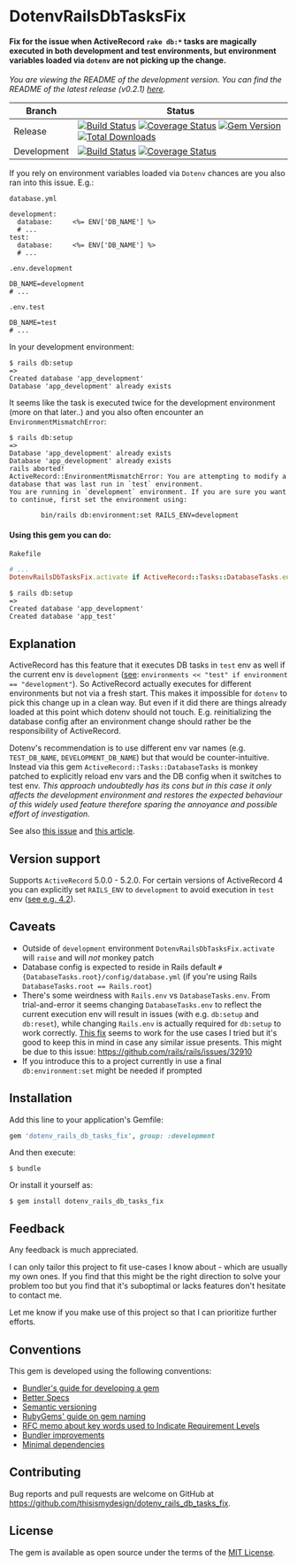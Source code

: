 # DotenvRailsDbTasksFix

#### Fix for the issue when ActiveRecord `rake db:*` tasks are magically executed in both development and test environments, but environment variables loaded via `dotenv` are not picking up the change.

*You are viewing the README of the development version. You can find the README of the latest release (v0.2.1) [here](https://github.com/thisismydesign/dotenv_rails_db_tasks_fix/releases/tag/v0.2.1).*

| Branch | Status |
| ------ | ------ |
| Release | [![Build Status](https://travis-ci.org/thisismydesign/dotenv_rails_db_tasks_fix.svg?branch=release)](https://travis-ci.org/thisismydesign/dotenv_rails_db_tasks_fix)   [![Coverage Status](https://coveralls.io/repos/github/thisismydesign/dotenv_rails_db_tasks_fix/badge.svg?branch=release)](https://coveralls.io/github/thisismydesign/dotenv_rails_db_tasks_fix?branch=release)   [![Gem Version](https://badge.fury.io/rb/dotenv_rails_db_tasks_fix.svg)](https://badge.fury.io/rb/dotenv_rails_db_tasks_fix)   [![Total Downloads](http://ruby-gem-downloads-badge.herokuapp.com/dotenv_rails_db_tasks_fix?type=total)](https://rubygems.org/gems/dotenv_rails_db_tasks_fix) |
| Development | [![Build Status](https://travis-ci.org/thisismydesign/dotenv_rails_db_tasks_fix.svg?branch=master)](https://travis-ci.org/thisismydesign/dotenv_rails_db_tasks_fix)   [![Coverage Status](https://coveralls.io/repos/github/thisismydesign/dotenv_rails_db_tasks_fix/badge.svg?branch=master)](https://coveralls.io/github/thisismydesign/dotenv_rails_db_tasks_fix?branch=master) |

If you rely on environment variables loaded via `Dotenv` chances are you also ran into this issue. E.g.:

`database.yml`
```
development:
  database:     <%= ENV['DB_NAME'] %>
  # ...
test:
  database:     <%= ENV['DB_NAME'] %>
  # ...
```

`.env.development`
```
DB_NAME=development
# ...
```

`.env.test`
```
DB_NAME=test
# ...
```

In your development environment:

```
$ rails db:setup
=>
Created database 'app_development'
Database 'app_development' already exists
```

It seems like the task is executed twice for the development environment (more on that later..) and you also often encounter an `EnvironmentMismatchError`:

```
$ rails db:setup
=>
Database 'app_development' already exists
Database 'app_development' already exists
rails aborted!
ActiveRecord::EnvironmentMismatchError: You are attempting to modify a database that was last run in `test` environment.
You are running in `development` environment. If you are sure you want to continue, first set the environment using:

        bin/rails db:environment:set RAILS_ENV=development
```

#### Using this gem you can do:

`Rakefile`
```ruby
# ...
DotenvRailsDbTasksFix.activate if ActiveRecord::Tasks::DatabaseTasks.env.eql?("development") # or Rails.env
```

```
$ rails db:setup
=>
Created database 'app_development'
Created database 'app_test'
```

## Explanation

ActiveRecord has this feature that it executes DB tasks in `test` env as well if the current env is `development` ([see](https://github.com/rails/rails/blob/v5.1.5/activerecord/lib/active_record/tasks/database_tasks.rb#L300):
`environments << "test" if environment == "development"`). So ActiveRecord actually executes for different environments but not via a fresh start. This makes it impossible for `dotenv` to pick this change up in a clean way. But even if it did there are things already loaded at this point which dotenv should not touch. E.g. reinitializing the database config after an environment change should rather be the responsibility of ActiveRecord.

Dotenv's recommendation is to use different env var names (e.g. `TEST_DB_NAME`, `DEVELOPMENT_DB_NAME`) but that would be counter-intuitive. Instead via this gem `ActiveRecord::Tasks::DatabaseTasks` is monkey patched to explicitly reload env vars and the DB config when it switches to test env. *This approach undoubtedly has its cons but in this case it only affects the development environment and restores the expected behaviour of this widely used feature therefore sparing the annoyance and possible effort of investigation.*

See also [this issue](https://github.com/rails/rails/issues/32926) and [this article](http://www.zhuwu.me/blog/posts/rake-db-tasks-always-runs-twice-in-development-environment).

## Version support

Supports `ActiveRecord` 5.0.0 - 5.2.0. For certain versions of ActiveRecord 4 you can explicitly set `RAILS_ENV` to `development` to avoid execution in `test` env ([see e.g. 4.2](https://github.com/rails/rails/blob/v4.2.0/activerecord/lib/active_record/tasks/database_tasks.rb#L271)).

## Caveats

- Outside of `development` environment `DotenvRailsDbTasksFix.activate` will `raise` and will _not_ monkey patch
- Database config is expected to reside in Rails default `#{DatabaseTasks.root}/config/database.yml` (if you're using Rails `DatabaseTasks.root == Rails.root`)
- There's some weirdness with `Rails.env` vs `DatabaseTasks.env`. From trial-and-error it seems changing `DatabaseTasks.env` to reflect the current execution env will result in issues (with e.g. `db:setup` and `db:reset`), while changing `Rails.env` is actually required for `db:setup` to work correctly. [This fix](https://github.com/thisismydesign/dotenv_rails_db_tasks_fix/blob/v0.2.0/lib/dotenv_rails_db_tasks_fix.rb#L25-L29) seems to work for the use cases I tried but it's good to keep this in mind in case any similar issue presents. This might be due to this issue: https://github.com/rails/rails/issues/32910
- If you introduce this to a project currently in use a final `db:environment:set` might be needed if prompted

## Installation

Add this line to your application's Gemfile:

```ruby
gem 'dotenv_rails_db_tasks_fix', group: :development
```

And then execute:

    $ bundle

Or install it yourself as:

    $ gem install dotenv_rails_db_tasks_fix

## Feedback

Any feedback is much appreciated.

I can only tailor this project to fit use-cases I know about - which are usually my own ones. If you find that this might be the right direction to solve your problem too but you find that it's suboptimal or lacks features don't hesitate to contact me.

Let me know if you make use of this project so that I can prioritize further efforts.

## Conventions

This gem is developed using the following conventions:
- [Bundler's guide for developing a gem](http://bundler.io/v1.14/guides/creating_gem.html)
- [Better Specs](http://www.betterspecs.org/)
- [Semantic versioning](http://semver.org/)
- [RubyGems' guide on gem naming](http://guides.rubygems.org/name-your-gem/)
- [RFC memo about key words used to Indicate Requirement Levels](https://tools.ietf.org/html/rfc2119)
- [Bundler improvements](https://github.com/thisismydesign/bundler-improvements)
- [Minimal dependencies](http://www.mikeperham.com/2016/02/09/kill-your-dependencies/)

## Contributing

Bug reports and pull requests are welcome on GitHub at https://github.com/thisismydesign/dotenv_rails_db_tasks_fix.

## License

The gem is available as open source under the terms of the [MIT License](https://opensource.org/licenses/MIT).
